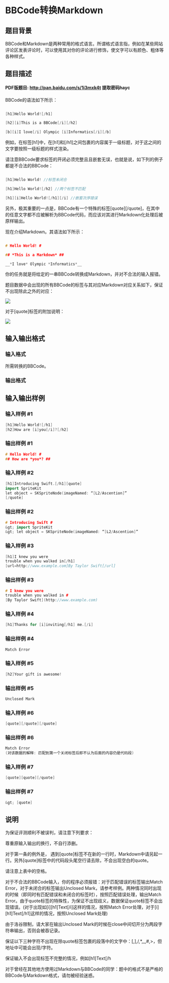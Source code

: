 # BBCode转换Markdown

## 题目背景

BBCode和Markdown是两种常用的格式语言。所谓格式语言指，例如在某些网站评论区发表评论时，可以使用其对你的评论进行修饰，使文字可以有颜色、粗体等各种样式。

## 题目描述

#### PDF版题目: http://pan.baidu.com/s/1i3mxk4t 提取密码hayc

BBCode的语法如下所示：

```cpp

[h1]Hello World![/h1]

[h2][i]This is a BBCode[/i][/h2]

[b][i]I love[/i] Olympic [i]Informatics[/i][/b]

```

例如，在标签[h1]中，在[h1]和[/h1]之间包裹的内容属于一级标题，对于这之间的文字要按照一级标题的样式渲染。

请注意BBCode要求标签的开闭必须完整且且嵌套无误，也就是说，如下列的例子都是不合法的BBCode：

```cpp

[h1]Hello World! //标签未闭合

[h1]Hello World![/h2] //两个标签不匹配

[h1][i]Hello World![/h1][/i] //嵌套次序错误

```

另外，极其重要的一点是，BBCode有一个特殊的标签[quote][/quote]，在其中的任意文字都不应被解析为BBCode代码，而应该对其进行Markdown化处理后被原样输出。

现在介绍Markdown。其语法如下所示：

```cpp

# Hello World! #

## *This is a Markdown* ##

__*I love* Olympic *Informatics*__

```

你的任务就是将给定的一串BBCode转换成Markdown，并对不合法的输入报错。

题目数据中会出现的所有BBCode的标签与其对应Markdown对应关系如下，保证不出现除此之外的对应：

![](https://cdn.luogu.com.cn/upload/pic/1493.png)

对于[quote]标签的附加说明：

![](https://cdn.luogu.com.cn/upload/pic/1494.png)

## 输入输出格式

### 输入格式

所需转换的BBCode。

### 输出格式

## 输入输出样例

### 输入样例 #1

```cpp
[h1]Hello World![/h1]
[h2]How are [i]you[/i]?[/h2]
```


### 输出样例 #1

```cpp
# Hello World! #
## How are *you*? ##
```


### 输入样例 #2

```cpp
[h1]Introducing Swift.[/h1][quote]
import SpriteKit
let object = SKSpriteNode(imageNamed: “[L2/Ascention]”
[/quote]
```


### 输出样例 #2

```cpp
# Introducing Swift #
&gt; import SpriteKit
&gt; let object = SKSpriteNode(imageNamed: “[L2/Ascention]”
```


### 输入样例 #3

```cpp
[h1]I knew you were
trouble when you walked in[/h1]
[url=http://www.example.com]By Taylor Swift[/url]
```


### 输出样例 #3

```cpp
# I knew you were
trouble when you walked in #
[By Taylor Swift](http://www.example.com)
```


### 输入样例 #4

```cpp
[h1]Thanks for [i]inviting[/h1] me.[/i]
```


### 输出样例 #4

```cpp
Match Error
```


### 输入样例 #5

```cpp
[h2]Your gift is awesome!
```


### 输出样例 #5

```cpp
Unclosed Mark
```


### 输入样例 #6

```cpp
[quote][/quote][/quote]
```


### 输出样例 #6

```cpp
Match Error
(对该数据的解释: 匹配到第一个关闭标签后即不认为后面的内容仍是代码段)
```


### 输入样例 #7

```cpp
[quote][quote][/quote]
```


### 输出样例 #7

```cpp
&gt; [quote]
```


## 说明

为保证评测顺利不被误判，请注意下列要求：

尊重原输入输出的换行，不自行添删。

对于第一条的例外是， 遇到[quote]标签不在新的一行时，Markdown中请另起一行。另外[quote]标签中的代码段头尾空行请去除，不会出现空白的quote。

请注意上表中的空格。

对于不合法的BBCode输入，你的程序必须报错：对于匹配错误的标签输出Match Error，对于未闭合的标签输出Unclosed Mark，请参考样例。两种情况同时出现的时候（即同时有匹配错误和未闭合的标签时），按照匹配错误处理，输出Match Error。由于quote标签的特殊性，为保证不出现歧义，数据保证quote标签不会出现错误。(对于出现如[i][h1]Text[/i]这样的情况，按照Match Error处理，对于[i][h1]Text[/h1]这样的情况，按照Unclosed Mark处理)

由于洛谷限制，请大家在输出Unclosed Mark的时候在close中间切开分为两段字符串输出，否则会被吞记录。

保证以下三种字符不出现在除quote标签包裹的段落中的文字中：[,],/,\*,\_,#,>，但地址中可能会出现/字符。

保证输入不会出现标签不完整的情况，例如[h1]Text[/h

对于曾经在其他地方使用过Markdown与BBCode的同学：题中的格式不是严格的BBCode与Markdown格式，请勿被经验迷惑。

